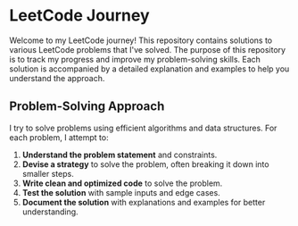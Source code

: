 # LeetCode Journey

Welcome to my LeetCode journey! This repository contains solutions to various LeetCode problems that I've solved. The purpose of this repository is to track my progress and improve my problem-solving skills. Each solution is accompanied by a detailed explanation and examples to help you understand the approach.

## Problem-Solving Approach

I try to solve problems using efficient algorithms and data structures. For each problem, I attempt to:

1. **Understand the problem statement** and constraints.
2. **Devise a strategy** to solve the problem, often breaking it down into smaller steps.
3. **Write clean and optimized code** to solve the problem.
4. **Test the solution** with sample inputs and edge cases.
5. **Document the solution** with explanations and examples for better understanding.
